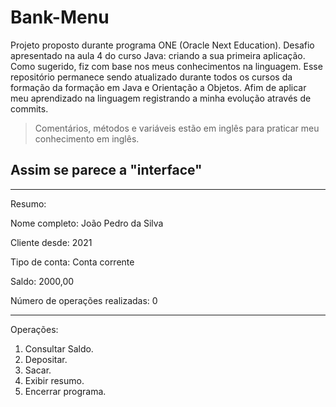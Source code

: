 # Bank-Menu
Projeto proposto durante programa ONE (Oracle Next Education).
Desafio apresentado na aula 4 do curso Java: criando a sua primeira aplicação.
Como sugerido, fiz com base nos meus conhecimentos na linguagem. 
Esse repositório permanece sendo atualizado durante todos os cursos da formação da formação em Java e Orientação a Objetos.
Afim de aplicar meu aprendizado na linguagem registrando a minha evolução através de commits.
> Comentários, métodos e variáveis estão em inglês para praticar meu conhecimento em inglês.

## Assim se parece a "interface"

---------------------------------------------------------------------
Resumo:

Nome completo:         João Pedro da Silva

Cliente desde:         2021

Tipo de conta:         Conta corrente

Saldo:                 2000,00

Número de
operações realizadas:  0

---------------------------------------------------------------------
Operações:

1. Consultar Saldo.
2. Depositar.
3. Sacar.
4. Exibir resumo.
5. Encerrar programa.


